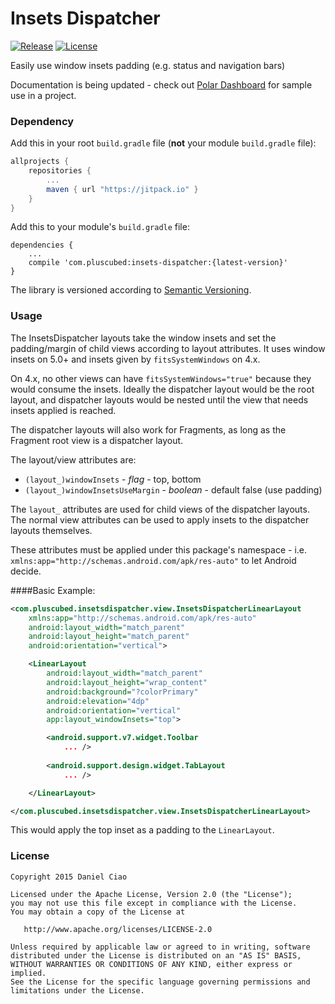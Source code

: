 # Insets Dispatcher

[![Release](https://jitpack.io/v/plusCubed/insets-dispatcher.svg)](https://jitpack.io/#com.pluscubed/insets-dispatcher) [![License](https://img.shields.io/github/license/pluscubed/insets-dispatcher.svg)](https://www.apache.org/licenses/LICENSE-2.0.html)

Easily use window insets padding (e.g. status and navigation bars)

Documentation is being updated - check out [Polar Dashboard](https://github.com/afollestad/polar-dashboard) for sample use in a project.

### Dependency

Add this in your root `build.gradle` file (**not** your module `build.gradle` file):

```gradle
allprojects {
	repositories {
		...
		maven { url "https://jitpack.io" }
	}
}
```

Add this to your module's `build.gradle` file:

```Gradle
dependencies {
	...
	compile 'com.pluscubed:insets-dispatcher:{latest-version}'
}
```

The library is versioned according to [Semantic Versioning](http://semver.org/).

### Usage

The InsetsDispatcher layouts take the window insets and set the padding/margin of child views according to layout attributes. It uses window insets on 5.0+ and insets given by `fitsSystemWindows` on 4.x.

On 4.x, no other views can have `fitsSystemWindows="true"` because they would consume the insets. Ideally the dispatcher layout would be the root layout, and dispatcher layouts would be nested until the view that needs insets applied is reached.

The dispatcher layouts will also work for Fragments, as long as the Fragment root view is a dispatcher layout.

The layout/view attributes are:
- `(layout_)windowInsets` - _flag_ - top, bottom
- `(layout_)windowInsetsUseMargin` - _boolean_ - default false (use padding)

The `layout_` attributes are used for child views of the dispatcher layouts. The normal view attributes can be used to apply insets to the dispatcher layouts themselves. 

These attributes must be applied under this package's namespace - i.e. `xmlns:app="http://schemas.android.com/apk/res-auto"` to let Android decide.

####Basic Example:

```xml
<com.pluscubed.insetsdispatcher.view.InsetsDispatcherLinearLayout
    xmlns:app="http://schemas.android.com/apk/res-auto"
    android:layout_width="match_parent"
    android:layout_height="match_parent"
    android:orientation="vertical">

    <LinearLayout
        android:layout_width="match_parent"
        android:layout_height="wrap_content"
        android:background="?colorPrimary"
        android:elevation="4dp"
        android:orientation="vertical"
        app:layout_windowInsets="top">

        <android.support.v7.widget.Toolbar
            ... />
            
        <android.support.design.widget.TabLayout
            ... />

    </LinearLayout>

</com.pluscubed.insetsdispatcher.view.InsetsDispatcherLinearLayout>

```
This would apply the top inset as a padding to the `LinearLayout`.

### License

```
Copyright 2015 Daniel Ciao

Licensed under the Apache License, Version 2.0 (the "License");
you may not use this file except in compliance with the License.
You may obtain a copy of the License at

   http://www.apache.org/licenses/LICENSE-2.0

Unless required by applicable law or agreed to in writing, software
distributed under the License is distributed on an "AS IS" BASIS,
WITHOUT WARRANTIES OR CONDITIONS OF ANY KIND, either express or implied.
See the License for the specific language governing permissions and
limitations under the License.
```
